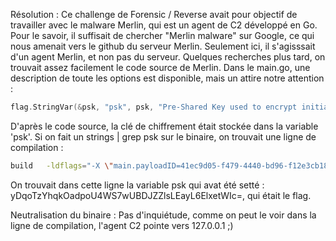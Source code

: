 Résolution :
Ce challenge de Forensic / Reverse avait pour objectif de travailler avec le malware Merlin, qui est un agent de C2 développé en Go. 
Pour le savoir, il suffisait de chercher "Merlin malware" sur Google, ce qui nous amenait vers le github du serveur Merlin. Seulement ici, il s'agisssait d'un agent Merlin, et non pas du serveur. 
Quelques recherches plus tard, on trouvait assez facilement le code source de Merlin. Dans le main.go, une description de toute les options est disponible, mais un attire notre attention : 
```go
flag.StringVar(&psk, "psk", psk, "Pre-Shared Key used to encrypt initial communications")
```

D'après le code source, la clé de chiffrement était stockée dans la variable 'psk'. 
Si on fait un strings | grep psk sur le binaire, on trouvait une ligne de compilation : 
```bash
build   -ldflags="-X \"main.payloadID=41ec9d05-f479-4440-bd96-f12e3cb1834b\" -X \"main.profile=http\" -X \"main.url=http://127.0.0.1:80/data\" -X \"main.psk=yDqoTzYhqkOadpoU4WS7wUBDJZZlsLEayL6ElxetWIc=\" -X \"main.useragent=Mozilla/5.0 (Windows NT 6.3; Trident/7.0; rv:11.0) like Gecko\" -X \"main.sleep=10s\" -X \"main.skew=2300\" -X \"main.killdate=1709769600\" -X \"main.maxretry=7\" -X \"main.padding=4096\" -X \"main.verbose=False\" -X \"main.debug=False\" -H=windowsgui -s -w -buildid="
```
On trouvait dans cette ligne la variable psk qui avat été setté : yDqoTzYhqkOadpoU4WS7wUBDJZZlsLEayL6ElxetWIc=, qui était le flag.


Neutralisation du binaire : 
Pas d'inquiétude, comme on peut le voir dans la ligne de compilation, l'agent C2 pointe vers 127.0.0.1 ;)
